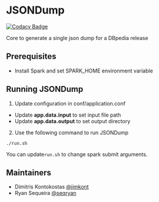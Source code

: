 # JSONDump

[![Codacy Badge](https://api.codacy.com/project/badge/Grade/52a7d67276394abd9ecc0fc4d0acfe4c)](https://www.codacy.com/app/ryanseq2016/JSONDump?utm_source=github.com&utm_medium=referral&utm_content=dbpedia/JSONDump&utm_campaign=badger)

Core to generate a single json dump for a DBpedia release

## Prerequisites 
* Install Spark and set SPARK_HOME environment variable

## Running JSONDump
1. Update configuration in conf/application.conf
  * Update **app.data.input** to set input file path
  * Update **app.data.output** to set output directory
2. Use the following command to run JSONDump
  ```
 ./run.sh
  ```
  You can update`run.sh` to change spark submit arguments.

## Maintainers

* Dimitris Kontokostas [@jimkont](https://github.com/jimkont)
* Ryan Sequeira [@seqryan](https://github.com/seqryan)
